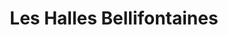 ---
title: "Les Halles Bellifontaines"
url: /fontainebleau/les-halles-bellifontaines/
shop: légumes
---